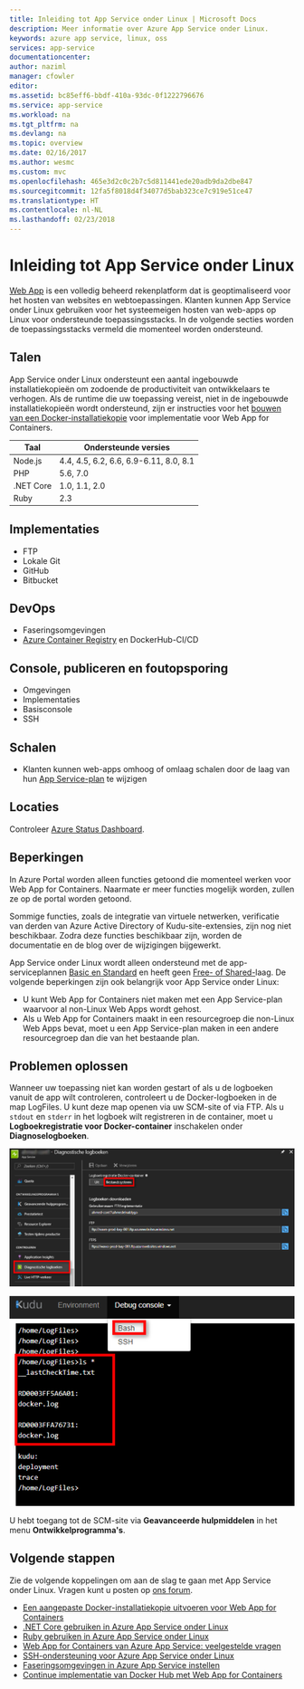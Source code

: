 ```yaml
---
title: Inleiding tot App Service onder Linux | Microsoft Docs
description: Meer informatie over Azure App Service onder Linux.
keywords: azure app service, linux, oss
services: app-service
documentationcenter: 
author: naziml
manager: cfowler
editor: 
ms.assetid: bc85eff6-bbdf-410a-93dc-0f1222796676
ms.service: app-service
ms.workload: na
ms.tgt_pltfrm: na
ms.devlang: na
ms.topic: overview
ms.date: 02/16/2017
ms.author: wesmc
ms.custom: mvc
ms.openlocfilehash: 465e3d2c0c2b7c5d811441ede20adb9da2dbe847
ms.sourcegitcommit: 12fa5f8018d4f34077d5bab323ce7c919e51ce47
ms.translationtype: HT
ms.contentlocale: nl-NL
ms.lasthandoff: 02/23/2018
---
```

# <a name="introduction-to-azure-app-service-on-linux"></a>Inleiding tot App Service onder Linux

[Web App](../app-service-web-overview.md) is een volledig beheerd rekenplatform dat is geoptimaliseerd voor het hosten van websites en webtoepassingen. Klanten kunnen App Service onder Linux gebruiken voor het systeemeigen hosten van web-apps op Linux voor ondersteunde toepassingsstacks. In de volgende secties worden de toepassingsstacks vermeld die momenteel worden ondersteund.

## <a name="languages"></a>Talen

App Service onder Linux ondersteunt een aantal ingebouwde installatiekopieën om zodoende de productiviteit van ontwikkelaars te verhogen. Als de runtime die uw toepassing vereist, niet in de ingebouwde installatiekopieën wordt ondersteund, zijn er instructies voor het [bouwen van een Docker-installatiekopie](tutorial-custom-docker-image.md) voor implementatie voor Web App for Containers.

| Taal | Ondersteunde versies |
|---|---|
| Node.js | 4.4, 4.5, 6.2, 6.6, 6.9-6.11, 8.0, 8.1 |
| PHP | 5.6, 7.0 |
| .NET Core | 1.0, 1.1, 2.0 |
| Ruby | 2.3 |

## <a name="deployments"></a>Implementaties

* FTP
* Lokale Git
* GitHub
* Bitbucket

## <a name="devops"></a>DevOps

* Faseringsomgevingen
* [Azure Container Registry](https://docs.microsoft.com/azure/container-registry/container-registry-intro) en DockerHub-CI/CD

## <a name="console-publishing-and-debugging"></a>Console, publiceren en foutopsporing

* Omgevingen
* Implementaties
* Basisconsole
* SSH

## <a name="scaling"></a>Schalen

* Klanten kunnen web-apps omhoog of omlaag schalen door de laag van hun [App Service-plan](https://docs.microsoft.com/azure/app-service/azure-web-sites-web-hosting-plans-in-depth-overview?toc=%2fazure%2fapp-service-web%2ftoc.json) te wijzigen

## <a name="locations"></a>Locaties

Controleer [Azure Status Dashboard](https://azure.microsoft.com/status).

## <a name="limitations"></a>Beperkingen

In Azure Portal worden alleen functies getoond die momenteel werken voor Web App for Containers. Naarmate er meer functies mogelijk worden, zullen ze op de portal worden getoond.

Sommige functies, zoals de integratie van virtuele netwerken, verificatie van derden van Azure Active Directory of Kudu-site-extensies, zijn nog niet beschikbaar. Zodra deze functies beschikbaar zijn, worden de documentatie en de blog over de wijzigingen bijgewerkt.

App Service onder Linux wordt alleen ondersteund met de app-serviceplannen [Basic en Standard](https://azure.microsoft.com/pricing/details/app-service/plans/) en heeft geen [Free- of Shared-](https://azure.microsoft.com/pricing/details/app-service/plans/)laag. De volgende beperkingen zijn ook belangrijk voor App Service onder Linux:

* U kunt Web App for Containers niet maken met een App Service-plan waarvoor al non-Linux Web Apps wordt gehost.
* Als u Web App for Containers maakt in een resourcegroep die non-Linux Web Apps bevat, moet u een App Service-plan maken in een andere resourcegroep dan die van het bestaande plan.

## <a name="troubleshooting"></a>Problemen oplossen

Wanneer uw toepassing niet kan worden gestart of als u de logboeken vanuit de app wilt controleren, controleert u de Docker-logboeken in de map LogFiles. U kunt deze map openen via uw SCM-site of via FTP.
Als u `stdout` en `stderr` in het logboek wilt registreren in de container, moet u **Logboekregistratie voor Docker-container** inschakelen onder **Diagnoselogboeken**.

![Logboekregistratie inschakelen][2]

![Kudu gebruiken om Docker-logboeken weer te geven][1]

U hebt toegang tot de SCM-site via **Geavanceerde hulpmiddelen** in het menu **Ontwikkelprogramma's**.

## <a name="next-steps"></a>Volgende stappen

Zie de volgende koppelingen om aan de slag te gaan met App Service onder Linux. Vragen kunt u posten op [ons forum](https://social.msdn.microsoft.com/forums/azure/home?forum=windowsazurewebsitespreview).

* [Een aangepaste Docker-installatiekopie uitvoeren voor Web App for Containers](quickstart-docker-go.md)
* [.NET Core gebruiken in Azure App Service onder Linux](quickstart-dotnetcore.md)
* [Ruby gebruiken in Azure App Service onder Linux](quickstart-ruby.md)
* [Web App for Containers van Azure App Service: veelgestelde vragen](app-service-linux-faq.md)
* [SSH-ondersteuning voor Azure App Service onder Linux](app-service-linux-ssh-support.md)
* [Faseringsomgevingen in Azure App Service instellen](../../app-service/web-sites-staged-publishing.md?toc=%2fazure%2fapp-service%2fcontainers%2ftoc.json)
* [Continue implementatie van Docker Hub met Web App for Containers](./app-service-linux-ci-cd.md)

<!--Image references-->
[1]: ./media/app-service-linux-intro/kudu-docker-logs.png
[2]: ./media/app-service-linux-intro/logging.png

